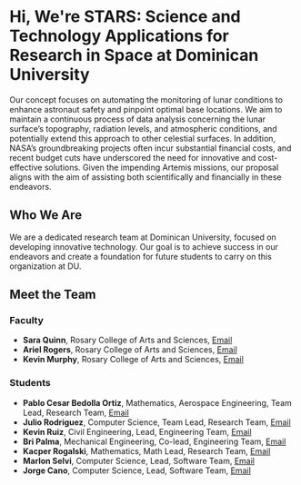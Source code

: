 # Hi, We're STARS: Science and Technology Applications for Research in Space at Dominican University

Our concept focuses on automating the monitoring of lunar conditions to enhance astronaut safety and pinpoint optimal base locations. We aim to maintain a continuous process of data analysis concerning the lunar surface’s topography, radiation levels, and atmospheric conditions, and potentially extend this approach to other celestial surfaces. In addition, NASA’s groundbreaking projects often incur substantial financial costs, and recent budget cuts have underscored the need for innovative and cost-effective solutions. Given the impending Artemis missions, our proposal aligns with the aim of assisting both scientifically and financially in these endeavors. 


## Who We Are

We are a dedicated research team at Dominican University, focused on developing innovative technology. Our goal is to achieve success in our endeavors and create a foundation for future students to carry on this organization at DU.

## Meet the Team
### Faculty
- **Sara Quinn**, Rosary College of Arts and Sciences, [Email](squinn@dom.edu)
- **Ariel Rogers**, Rosary College of Arts and Sciences, [Email](arogers2@dom.edu)
- **Kevin Murphy**, Rosary College of Arts and Sciences, [Email](kmurphy3@dom.edu)

### Students
- **Pablo Cesar Bedolla Ortiz**, Mathematics, Aerospace Engineering, Team Lead, Research Team, [Email](pbedollaortiz@my.dom.edu)
- **Julio Rodriguez**, Computer Science, Team Lead, Research Team, [Email](Jrodriguez29@my.dom.edu)
- **Kevin Ruiz**, Civil Engineering, Lead, Engineering Team, [Email](kevinaruiz9@gmail.com)
- **Bri Palma**, Mechanical Engineering, Co-lead, Engineering Team, [Email](bpalam@my.dom.edu)
- **Kacper Rogalski**, Mathematics, Math Lead, Research Team, [Email](durude121@gmail.com)
- **Marlon Selvi**, Computer Science, Lead, Software Team, [Email](Marlonsb0502@gmail.com)
- **Jorge Cano**, Computer Science, Lead, Software Team, [Email](jcano1@my.dom.edu)

